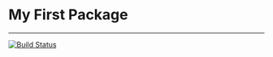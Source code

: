 # My First Package

---------------------

[![Build Status](https://travis-ci.org/chan-tqube/MyFirstPackage.svg?branch=master)](https://travis-ci.org/chan-tqube/MyFirstPackage)